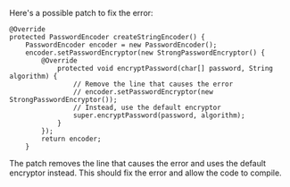 Here's a possible patch to fix the error:
```
@Override
protected PasswordEncoder createStringEncoder() {
    PasswordEncoder encoder = new PasswordEncoder();
    encoder.setPasswordEncryptor(new StrongPasswordEncryptor() {
        @Override
            protected void encryptPassword(char[] password, String algorithm) {
                // Remove the line that causes the error
                // encoder.setPasswordEncryptor(new StrongPasswordEncryptor());
                // Instead, use the default encryptor
                super.encryptPassword(password, algorithm);
            }
        });
        return encoder;
    }
```
The patch removes the line that causes the error and uses the default encryptor instead. This should fix the error and allow the code to compile.
